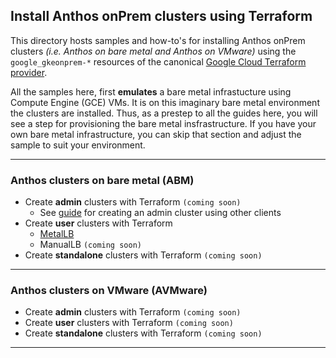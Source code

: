 ## Install Anthos onPrem clusters using Terraform

This directory hosts samples and how-to's for installing Anthos onPrem clusters
_(i.e. Anthos on bare metal and Anthos on VMware)_ using the
`google_gkeonprem-*` resources of the canonical
[Google Cloud Terraform provider](https://registry.terraform.io/providers/hashicorp/google/latest/docs).


All the samples here, first **emulates** a bare metal infrastucture using
Compute Engine (GCE) VMs. It is on this imaginary bare metal environment the
clusters are installed. Thus, as a prestep to all the guides here, you will see
a step for provisioning the bare metal insfrastructure. If you have your own
bare metal infrastructure, you can skip that section and adjust the sample to
suit your environment.

<!--
# TODO: Add links to the Terraform provider once it has been published
-->
---

### Anthos clusters on bare metal (ABM)
- Create **admin** clusters with Terraform `(coming soon)`
   - See [guide](https://cloud.google.com/anthos/clusters/docs/bare-metal/latest/installing/creating-clusters/create-admin-cluster-api) for creating an admin cluster using other clients
- Create **user** clusters with Terraform
  - [MetalLB](./abm_user_cluster_metallb/)
  - ManualLB `(coming soon)`
- Create **standalone** clusters with Terraform `(coming soon)`
---

### Anthos clusters on VMware (AVMware)
- Create **admin** clusters with Terraform `(coming soon)`
- Create **user** clusters with Terraform `(coming soon)`
- Create **standalone** clusters with Terraform `(coming soon)`

---